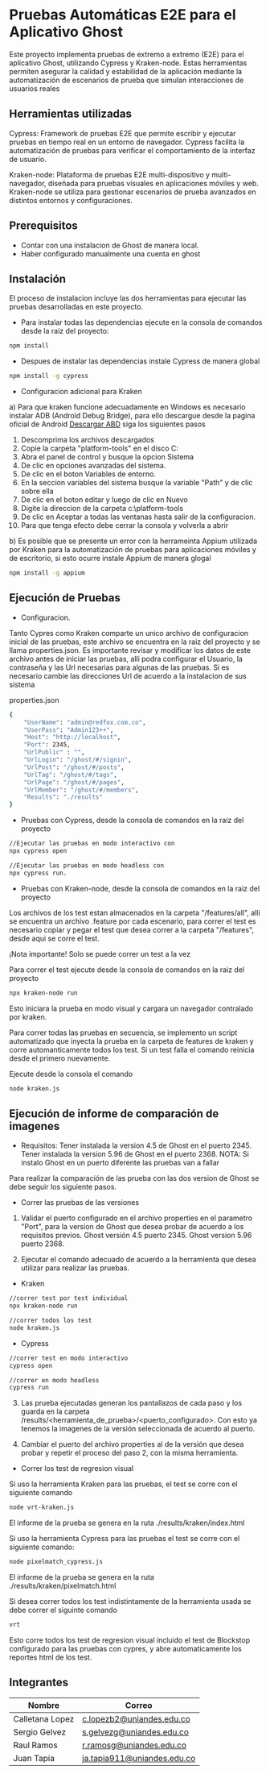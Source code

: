 # Pruebas Automáticas E2E para el Aplicativo Ghost

Este proyecto implementa pruebas de extremo a extremo (E2E) para el aplicativo Ghost, 
utilizando Cypress y Kraken-node. Estas herramientas permiten asegurar la calidad y 
estabilidad de la aplicación mediante la automatización de escenarios de prueba que 
simulan interacciones de usuarios reales

## Herramientas utilizadas

Cypress: Framework de pruebas E2E que permite escribir y ejecutar pruebas en tiempo real 
en un entorno de navegador. Cypress facilita la automatización de pruebas para verificar 
el comportamiento de la interfaz de usuario.

Kraken-node: Plataforma de pruebas E2E multi-dispositivo y multi-navegador, diseñada 
para pruebas visuales en aplicaciones móviles y web. Kraken-node se utiliza para gestionar 
escenarios de prueba avanzados en distintos entornos y configuraciones.

## Prerequisitos

* Contar con una instalacion de Ghost de manera local.
* Haber configurado manualmente una cuenta en ghost

## Instalación
El proceso de instalacion incluye las dos herramientas para ejecutar las pruebas
desarrolladas en este proyecto.

* Para instalar todas las dependencias ejecute en la consola de comandos desde la raiz del proyecto:

```bash
npm install
```

* Despues de instalar las dependencias instale Cypress de manera global
 
```bash
npm install -g cypress
```

* Configuracion adicional para Kraken

a) Para que kraken funcione adecuadamente en Windows es necesario instalar ADB (Android Debug Bridge), para ello
descargue desde la pagina oficial de Android 
<a href="https://developer.android.com/studio/releases/platform-tools">Descargar ABD</a> siga los siguientes pasos

1. Descomprima los archivos descargados
2. Copie la carpeta "platform-tools" en el disco C:
3. Abra el panel de control y busque la opcion Sistema
4. De clic en opciones avanzadas del sistema.
5. De clic en el boton Variables de entorno.
6. En la seccion variables del sistema busque la variable "Path" y de clic sobre ella
7. De clic en el boton editar y luego de clic en Nuevo
8. Digite la direccion de la carpeta c:\platform-tools
9. De clic en Aceptar a todas las ventanas hasta salir de la configuracion.
10. Para que tenga efecto debe cerrar la consola y volverla a abrir

b) Es posible que se presente un error con la herrameinta Appium utilizada por Kraken para 
la automatización de pruebas para aplicaciones móviles y de escritorio, si esto ocurre instale Appium de 
manera glogal

```bash
npm install -g appium
```


## Ejecución de Pruebas

* Configuracion.

Tanto Cypres como Kraken comparte un unico archivo de configuracion inicial de las pruebas, este archivo 
se encuentra en la raiz del proyecto y se llama properties.json. Es importante revisar y modificar los datos
de este archivo antes de iniciar las pruebas, alli podra configurar el Usuario, la contraseña y las Url 
necesarias para algunas de las pruebas. Si es necesario cambie las direcciones Url de acuerdo a la instalacion
de sus sistema

properties.json
```bash
{
    "UserName": "admin@redfox.com.co",
    "UserPass": "Admin123++",
    "Host": "http://localhost",
    "Port": 2345,
    "UrlPublic" : "",
    "UrlLogin": "/ghost/#/signin",
    "UrlPost": "/ghost/#/posts",
    "UrlTag": "/ghost/#/tags",
    "UrlPage": "/ghost/#/pages",
    "UrlMember": "/ghost/#/members",
    "Results": "./results"
}

```

* Pruebas con Cypress, desde la consola de comandos en la raiz del proyecto

```bash
//Ejecutar las pruebas en modo interactivo con 
npx cypress open 

//Ejecutar las pruebas en modo headless con 
npx cypress run.
```



* Pruebas con Kraken-node, desde la consola de comandos en la raiz del proyecto

Los archivos de los test estan almacenados en la carpeta "/features/all", alli se encuentra
un archivo .feature por cada escenario, para correr el test es necesario copiar y pegar el 
test que desea correr a la carpeta "/features", desde aqui se corre el test.

¡Nota importante! Solo se puede correr un test a la vez

Para correr el test ejecute desde la consola de comandos en la raiz del proyecto

```bash
npx kraken-node run
```

Esto iniciara la prueba en modo visual y cargara un navegador contralado por kraken.

Para correr todas las pruebas en secuencia, se implemento un script automatizado que inyecta 
la prueba en la carpeta de features de kraken y corre automanticamente todos los test. Si un test falla el comando reinicia desde el primero nuevamente.

Ejecute desde la consola el comando
```bash
node kraken.js
```


## Ejecución de informe de comparación de imagenes

* Requisitos: 
Tener instalada la version 4.5 de Ghost en el puerto 2345.
Tener instalada la version 5.96 de Ghost en el puerto 2368.
NOTA: Si instalo Ghost en un puerto diferente las pruebas van a fallar

Para realizar la comparación de las prueba con las dos version de Ghost se debe seguir los siguiente pasos.

* Correr las pruebas de las versiones

1. Validar el puerto configurado en el archivo properties en el parametro "Port", para la version de Ghost que desea probar de acuerdo a los requisitos previos.
Ghost versión 4.5 puerto 2345. 
Ghost version 5.96 puerto 2368.

2. Ejecutar el comando adecuado de acuerdo a la herramienta que desea utilizar para realizar las pruebas.
* Kraken
```bash
//correr test por test individual
npx kraken-node run 

//correr todos los test
node kraken.js
```
* Cypress
```bash
//correr test en modo interactivo 
cypress open 

//correr en modo headless
cypress run
```
3. Las prueba ejecutadas generan los pantallazos de cada paso y los guarda en la carpeta /results/<herramienta_de_prueba>/<puerto_configurado>. Con esto ya tenemos la imagenes de la versión seleccionada de acuerdo al puerto.

4. Cambiar el puerto del archivo properties al de la versión que desea probar y repetir el proceso del paso 2, con la misma herramienta.

* Correr los test de regresion visual

Si uso la herramienta Kraken para las pruebas, el test se corre con el siguiente comando 
```bash
node vrt-kraken.js
```
El informe de la prueba se genera en la ruta ./results/kraken/index.html


Si uso la herramienta Cypress para las pruebas el test se corre con el siguiente comando:

```bash
node pixelmatch_cypress.js
```
El informe de la prueba se genera en la ruta ./results/kraken/pixelmatch.html

Si desea correr todos los test indistintamente de la herramienta usada se debe correr el siguinte comando
```bash
vrt
```
Esto corre todos los test de regresion visual incluido el test de Blockstop configurado para las pruebas con cypres, y abre automaticamente los reportes html de los test.


## Integrantes
Nombre | Correo
-------|---------
Calletana Lopez  | c.lopezb2@uniandes.edu.co
Sergio Gelvez | s.gelvezg@uniandes.edu.co
Raul Ramos | r.ramosg@uniandes.edu.co
Juan Tapia | ja.tapia911@uniandes.edu.co
